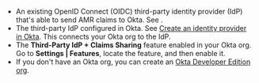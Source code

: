 * An existing OpenID Connect (OIDC) third-party identity provider (IdP) that's able to send AMR claims to Okta. See <StackSnippet snippet="addanidp" inline />.
* The third-party IdP configured in Okta. See [Create an identity provider in Okta](/docs/guides/add-an-external-idp/openidconnect/main/#create-an-identity-provider-in-okta). This connects your Okta org to the IdP.
* The **Third-Party IdP + Claims Sharing** feature enabled in your Okta org. Go to **Settings | Features**, locate the feature, and then enable it.
* If you don't have an Okta org, you can create an [Okta Developer Edition org](https://developer.okta.com/signup).

